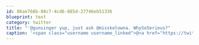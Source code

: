 ```yaml
---
id: 86ae768b-88c7-4cd6-885d-27746eb51336
blueprint: text
category: twitter
title: "'@gunsinger yup, just ask @misskelowna. WhySoSerious?"
caption: '<span class="username username_linked">@<a href="https://twitter.com/gunsinger" title="Cynthia Gunsinger">gunsinger</a></span> yup, just ask <span class="username username_linked">@<a href="https://twitter.com/misskelowna" title="misskelowna">misskelowna</a></span>. WhySoSerious?'
---
```

